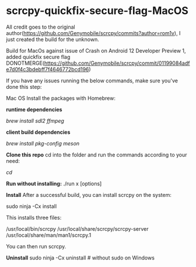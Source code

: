 # scrcpy-quickfix-secure-flag-MacOS

All credit goes to the original author(https://github.com/Genymobile/scrcpy/commits?author=rom1v), I just created the build for the unknown.

Build for MacOs against issue of Crash on Android 12 Developer Preview 1, added quickfix secure flag DONOTMERGE(https://github.com/Genymobile/scrcpy/commit/01199084adfe7d0f4c3bdebff7f4646772bcd196)


If you have any issues running the below commands, make sure you've done this step:

Mac OS
Install the packages with Homebrew:

**runtime dependencies**

_brew install sdl2 ffmpeg_

**client build dependencies**

_brew install pkg-config meson_


**Clone this repo**
cd into the folder and run the commands according to your need:

_cd <path-to-this-donwloaded-repo>_

**Run without installing:**
./run x [options]


**Install**
After a successful build, you can install scrcpy on the system:

sudo ninja -Cx install

This installs three files:

/usr/local/bin/scrcpy
/usr/local/share/scrcpy/scrcpy-server
/usr/local/share/man/man1/scrcpy.1

You can then run scrcpy.

**Uninstall**
sudo ninja -Cx uninstall  # without sudo on Windows
